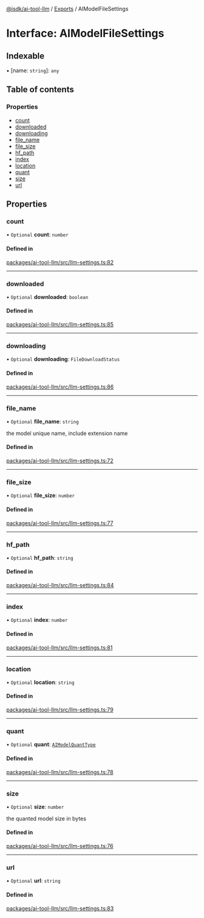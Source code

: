 [@isdk/ai-tool-llm](../README.md) / [Exports](../modules.md) / AIModelFileSettings

# Interface: AIModelFileSettings

## Indexable

▪ [name: `string`]: `any`

## Table of contents

### Properties

- [count](AIModelFileSettings.md#count)
- [downloaded](AIModelFileSettings.md#downloaded)
- [downloading](AIModelFileSettings.md#downloading)
- [file\_name](AIModelFileSettings.md#file_name)
- [file\_size](AIModelFileSettings.md#file_size)
- [hf\_path](AIModelFileSettings.md#hf_path)
- [index](AIModelFileSettings.md#index)
- [location](AIModelFileSettings.md#location)
- [quant](AIModelFileSettings.md#quant)
- [size](AIModelFileSettings.md#size)
- [url](AIModelFileSettings.md#url)

## Properties

### count

• `Optional` **count**: `number`

#### Defined in

[packages/ai-tool-llm/src/llm-settings.ts:82](https://github.com/isdk/ai-tool-llm.js/blob/001d9af4e606b286ecd235193b9cb8a6ef378973/src/llm-settings.ts#L82)

___

### downloaded

• `Optional` **downloaded**: `boolean`

#### Defined in

[packages/ai-tool-llm/src/llm-settings.ts:85](https://github.com/isdk/ai-tool-llm.js/blob/001d9af4e606b286ecd235193b9cb8a6ef378973/src/llm-settings.ts#L85)

___

### downloading

• `Optional` **downloading**: `FileDownloadStatus`

#### Defined in

[packages/ai-tool-llm/src/llm-settings.ts:86](https://github.com/isdk/ai-tool-llm.js/blob/001d9af4e606b286ecd235193b9cb8a6ef378973/src/llm-settings.ts#L86)

___

### file\_name

• `Optional` **file\_name**: `string`

the model unique name, include extension name

#### Defined in

[packages/ai-tool-llm/src/llm-settings.ts:72](https://github.com/isdk/ai-tool-llm.js/blob/001d9af4e606b286ecd235193b9cb8a6ef378973/src/llm-settings.ts#L72)

___

### file\_size

• `Optional` **file\_size**: `number`

#### Defined in

[packages/ai-tool-llm/src/llm-settings.ts:77](https://github.com/isdk/ai-tool-llm.js/blob/001d9af4e606b286ecd235193b9cb8a6ef378973/src/llm-settings.ts#L77)

___

### hf\_path

• `Optional` **hf\_path**: `string`

#### Defined in

[packages/ai-tool-llm/src/llm-settings.ts:84](https://github.com/isdk/ai-tool-llm.js/blob/001d9af4e606b286ecd235193b9cb8a6ef378973/src/llm-settings.ts#L84)

___

### index

• `Optional` **index**: `number`

#### Defined in

[packages/ai-tool-llm/src/llm-settings.ts:81](https://github.com/isdk/ai-tool-llm.js/blob/001d9af4e606b286ecd235193b9cb8a6ef378973/src/llm-settings.ts#L81)

___

### location

• `Optional` **location**: `string`

#### Defined in

[packages/ai-tool-llm/src/llm-settings.ts:79](https://github.com/isdk/ai-tool-llm.js/blob/001d9af4e606b286ecd235193b9cb8a6ef378973/src/llm-settings.ts#L79)

___

### quant

• `Optional` **quant**: [`AIModelQuantType`](../enums/AIModelQuantType.md)

#### Defined in

[packages/ai-tool-llm/src/llm-settings.ts:78](https://github.com/isdk/ai-tool-llm.js/blob/001d9af4e606b286ecd235193b9cb8a6ef378973/src/llm-settings.ts#L78)

___

### size

• `Optional` **size**: `number`

the quanted model size in bytes

#### Defined in

[packages/ai-tool-llm/src/llm-settings.ts:76](https://github.com/isdk/ai-tool-llm.js/blob/001d9af4e606b286ecd235193b9cb8a6ef378973/src/llm-settings.ts#L76)

___

### url

• `Optional` **url**: `string`

#### Defined in

[packages/ai-tool-llm/src/llm-settings.ts:83](https://github.com/isdk/ai-tool-llm.js/blob/001d9af4e606b286ecd235193b9cb8a6ef378973/src/llm-settings.ts#L83)
